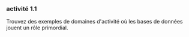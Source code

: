 ### activité 1.1

Trouvez des exemples de domaines d'activité où les bases de données jouent un rôle primordial.


